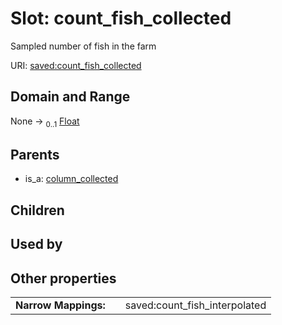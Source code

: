 
# Slot: count_fish_collected


Sampled number of fish in the farm

URI: [saved:count_fish_collected](http://marine.gov.scot/metadata/saved/schema/count_fish_collected)


## Domain and Range

None &#8594;  <sub>0..1</sub> [Float](types/Float.md)

## Parents

 *  is_a: [column_collected](column_collected.md)

## Children


## Used by


## Other properties

|  |  |  |
| --- | --- | --- |
| **Narrow Mappings:** | | saved:count_fish_interpolated |


